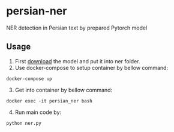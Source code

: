 # persian-ner
NER detection in Persian text by prepared Pytorch model


## Usage

1. First [download](https://foveo-video.s3.ca-central-1.amazonaws.com/stream/ner_pytorch_model.bin) the model and put it into ner folder.
2. Use docker-compose to setup container by bellow command:
```
docker-compose up
```
3. Get into container by bellow command:
```
docker exec -it persian_ner bash
```
4. Run main code by:
```
python ner.py
```


